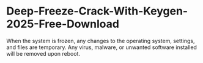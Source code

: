 # Deep-Freeze-Crack-With-Keygen-2025-Free-Download
When the system is frozen, any changes to the operating system, settings, and files are temporary. Any virus, malware, or unwanted software installed will be removed upon reboot.
